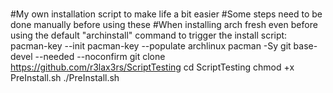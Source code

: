 <br />#My own installation script to make life a bit easier
#Some steps need to be done manually before using these
#When installing arch fresh even before using the default "archinstall" command to trigger the install script:
pacman-key --init
pacman-key --populate archlinux
pacman -Sy git base-devel --needed --noconfirm
git clone https://github.com/r3lax3rs/ScriptTesting
cd ScriptTesting
chmod +x PreInstall.sh
./PreInstall.sh

